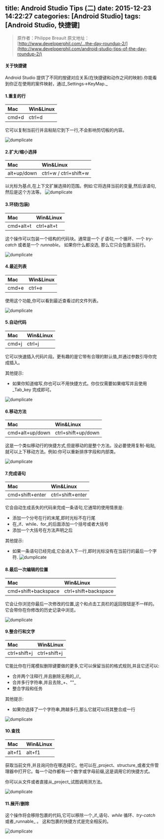 title: Android Studio Tips (二)
date: 2015-12-23 14:22:27
categories: [Android Studio]
tags: [Android Studio, 快捷键]
---

>原作者：Philippe Breault
>原文地址：[http://www.developerphil.com/...the-day-roundup-2/](http://www.developerphil.com/android-studio-tips-of-the-day-roundup-2/)

#### 关于快捷键

Android Studio 提供了不同的按键对应关系(在快捷键和动作之间的映射).你能看到你正在使用的案件映射，通过_Settings->KeyMap._

#### 1.重复的行

| Mac | Win&Linux |
| :-- | :-- |
| cmd+d | ctrl+d |

它可以复制当前行并且粘贴它到下一行,不会影响剪切板的内容。

![dumplicate](http://www.developerphil.com/assets/11-duplicate_lines.gif)


#### 2.扩大/缩小选择

| Mac |    Win&Linux |
| :-- | :-- |
| alt+up/down | ctrl+w / ctrl+shift+w |

以光标为基点,在上下文扩展选择的范围。例如:它将选择当前的变量,然后该语句,然后是这个方法等。
![dumplicate](http://www.developerphil.com/assets/12-expand_shrink_selection.gif)

#### 3.环绕(包装)
| Mac |    Win&Linux |
| :-- | :-- |
| cmd+alt+t | ctrl+alt+t |

这个操作可以包装一个结构的代码块。通常是一个 _if_ 语句,一个循环、一个 _try-catch_ 或者是一个 _runnable_。
如果你什么都没选, 那么它只会包裹当前行。

![dumplicate](http://www.developerphil.com/assets/13-surround_with.gif)

#### 4.最近列表

| Mac |    Win&Linux |
| :-- | :-- |
| cmd+e | ctrl+e |

使用这个功能,你可以看到最近查看过的文件列表。

![dumplicate](http://www.developerphil.com/assets/14-recents.gif)

#### 5.自动代码

| Mac |    Win&Linux |
| :-- | :-- |
| cmd+j | ctrl+j |

它可以快速插入代码片段。更有趣的是它带有合理的默认值,并通过参数引导你完成插入。

其他提示:
- 如果你知道缩写,你也可以不用快捷方式。你仅仅需要如果缩写并且使用_Tab_key 完成即可。

![dumplicate](http://www.developerphil.com/assets/15-live_templates.gif)


#### 6.移动方法

| Mac |    Win&Linux |
| :-- | :-- |
| cmd+alt+up/down | ctrl+shift+up/down |

这是一个类似移动行的快捷方式,但是移动的是整个方法。没必要使用复制-粘贴,就可以上下移动方法。例如:你可以重新排序字段和内部类。

![dumplicate](http://www.developerphil.com/assets/15-movemethods.gif)


#### 7.完成语句

| Mac |    Win&Linux |
| :-- | :-- |
| cmd+shift+enter | ctrl+shift+enter |

它会自动生成丢失的代码来完成一条语句,它通常的使用情景是:
- 添加一个分号在行的末尾,即时光标不在行尾
- 在_if、while、for_的后面添加一个括号或者大括号
- 添加一个大括号在方法声明之后

其他提示:
- 如果一条语句已经完成,它会进入下一行,即时光标没有在当前行的最后一个字符.
![dumplicate](http://www.developerphil.com/assets/16-completestatement.gif)


#### 8.最后一次编辑的位置

| Mac |    Win&Linux |
| :-- | :-- |
| cmd+shift+backspace | ctrl+shift+backspace |

它会让你浏览你最后一次修改的位置,这个和点击工具栏的返回按钮是不一样的。它会带你在你修改的历史记录中浏览。


![dumplicate](http://www.developerphil.com/assets/17-navigate-previous-changes.gif)


#### 9.整合行和文字

| Mac |    Win&Linux |
| :-- | :-- |
| ctrl+shift+j | ctrl+shift+j |


它能比你在行尾模拟删除键要做的更多,它可以保留当前的格式规则,并且它还可以:
- 合并两个注释行,并且删除无用的_//_
- 合并多行字符串,并且去除_+、""_
- 整合字段和任务

其他提示:
- 如果你选择了一个字符串,跨越多行,那么它就可以将其整合成一行

![dumplicate](http://www.developerphil.com/assets/18-joinlines.gif)


#### 10.查找

| Mac | Win&Linux |
| :-- | :-- |
| alt+f1 | alt+f1 |


获取当前文件,并且询问你在哪选择它。他可以在_project、structure_或者文件管理器中打开它。每一个动作都有一个数字或字母前缀,这是调用它的快捷方式。

你可以从文件或者直接从_project_试图调用测方法。

![dumplicate](http://www.developerphil.com/assets/19-select-in.gif)


#### 11.展开/删除
这个操作将会移除包裹的代码,它可以移除一个_if_语句、_while_ 循环、_try-catch_ 或者_runnable_ 。
这和包裹的快捷方式是完全相反的。

![dumplicate](http://www.developerphil.com/assets/20-unwrap.gif)
